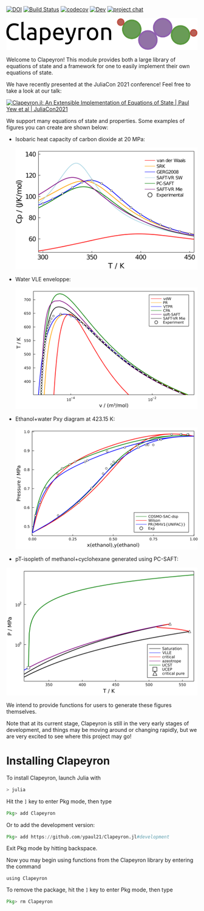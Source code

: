[![DOI](https://zenodo.org/badge/267659508.svg)](https://zenodo.org/badge/latestdoi/267659508)
[![Build Status](https://github.com/ypaul21/Clapeyron.jl/workflows/CI/badge.svg)](https://github.com/ypaul21/Clapeyron.jl/actions)
[![codecov](https://codecov.io/gh/ypaul21/Clapeyron.jl/branch/master/graph/badge.svg?token=ZVGGR4AAFB)](https://codecov.io/gh/ypaul21/Clapeyron.jl)
[![Dev](https://img.shields.io/badge/docs-dev-blue.svg)](https://ypaul21.github.io/Clapeyron.jl/dev)
[![project chat](https://img.shields.io/badge/zulip-join_chat-brightgreen.svg)](https://julialang.zulipchat.com/#narrow/stream/265161-Clapeyron.2Ejl)

![Clapeyron_logo](docs/Clapeyron_logo.svg)

Welcome to Clapeyron! This module provides both a large library of equations of state and a framework for one to easily implement their own equations of state.

We have recently presented at the JuliaCon 2021 conference! Feel free to take a look at our talk:

[![Clapeyron.jl: An Extensible Implementation of Equations of State | Paul Yew et al | JuliaCon2021](https://img.youtube.com/vi/Re5qI-9zyIM/0.jpg)](https://www.youtube.com/watch?v=Re5qI-9zyIM "Clapeyron.jl: An Extensible Implementation of Equations of State | Paul Yew et al | JuliaCon2021")

We support many equations of state and properties. Some examples of figures you can create are shown below:

- Isobaric heat capacity of carbon dioxide at 20 MPa:

  ![CO2_cp](docs/CO2_cp.svg)

- Water VLE enveloppe:

  ![water_VLE](docs/water_VLE.svg)

- Ethanol+water Pxy diagram at 423.15 K:

  ![ethanol+water](docs/ethanol+water.svg)

- pT-isopleth of methanol+cyclohexane generated using PC-SAFT:

![CH3OH_CyHx](docs/CH3OH_CyHex.svg)

We intend to provide functions for users to generate these figures themselves.

Note that at its current stage, Clapeyron is still in the very early stages of development, and things may be moving around or changing rapidly, but we are very excited to see where this project may go!

# Installing Clapeyron

To install Clapeyron, launch Julia with

```julia
> julia
```

Hit the ```]``` key to enter Pkg mode, then type

```julia
Pkg> add Clapeyron
```
Or to add the development version:
```julia
Pkg> add https://github.com/ypaul21/Clapeyron.jl#development
```
Exit Pkg mode by hitting backspace.

Now you may begin using functions from the Clapeyron library by entering the command

```
using Clapeyron
```

To remove the package, hit the ```]``` key to enter Pkg mode, then type

```julia
Pkg> rm Clapeyron
```
